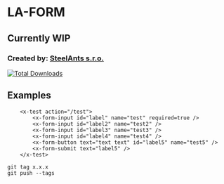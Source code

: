 # LA-FORM

## Currently WIP

### Created by: [SteelAnts s.r.o.](https://www.steelants.cz/)

[![Total Downloads](https://img.shields.io/packagist/dt/steelants/form.svg?style=flat-square)](https://packagist.org/packages/steelants/form)


## Examples
```blade
    <x-test action="/test">
        <x-form-input id="label" name="test" required=true />
        <x-form-input id="label2" name="test2" />
        <x-form-input id="label3" name="test3" />
        <x-form-input id="label4" name="test4" />
        <x-form-button text="text text" id="label5" name="test5" />
        <x-form-submit text="label5" />
    </x-test>
```
```shell
git tag x.x.x
git push --tags
```
